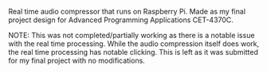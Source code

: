 Real time audio compressor that runs on Raspberry Pi. Made as my final project design for Advanced Programming Applications CET-4370C.

NOTE: This was not completed/partially working as there is a notable issue with the real time processing. While the audio compression itself does work, the real time processing has notable clicking. This is left as it was submitted for my final project with no modifications.
